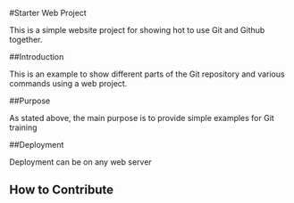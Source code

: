 #Starter Web Project

This is a simple website project for showing hot to use Git and Github together.

##Introduction

This is an example to show different parts of the Git repository and various commands using a web project.

##Purpose

As stated above, the main purpose is to provide simple examples for Git training

##Deployment

Deployment can be on any web server

## How to Contribute